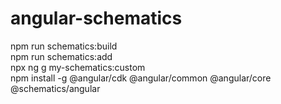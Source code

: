 # angular-schematics
npm run schematics:build</br>
npm run schematics:add</br>
npx ng g my-schematics:custom</br>
npm install -g  @angular/cdk @angular/common @angular/core @schematics/angular
